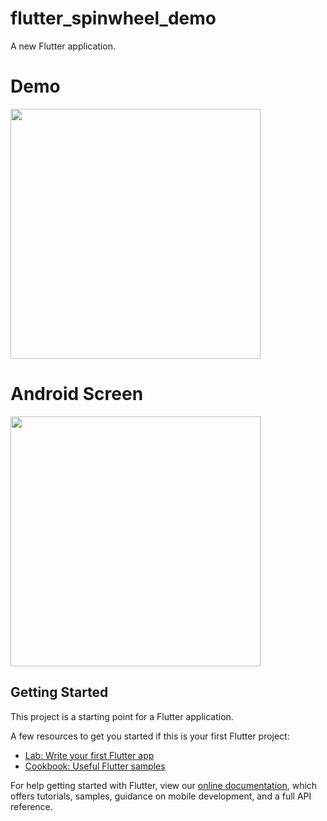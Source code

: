# flutter_spinwheel_demo

A new Flutter application.

# Demo
<img src="https://user-images.githubusercontent.com/59611415/111788215-d35e6800-88e5-11eb-9a4d-40e045642f30.gif" height =400>

# Android Screen
<img height="400px" src="https://user-images.githubusercontent.com/59611415/111788291-ecffaf80-88e5-11eb-8ca9-3797bc4b7fdd.png">


## Getting Started

This project is a starting point for a Flutter application.

A few resources to get you started if this is your first Flutter project:

- [Lab: Write your first Flutter app](https://flutter.dev/docs/get-started/codelab)
- [Cookbook: Useful Flutter samples](https://flutter.dev/docs/cookbook)

For help getting started with Flutter, view our
[online documentation](https://flutter.dev/docs), which offers tutorials,
samples, guidance on mobile development, and a full API reference.
